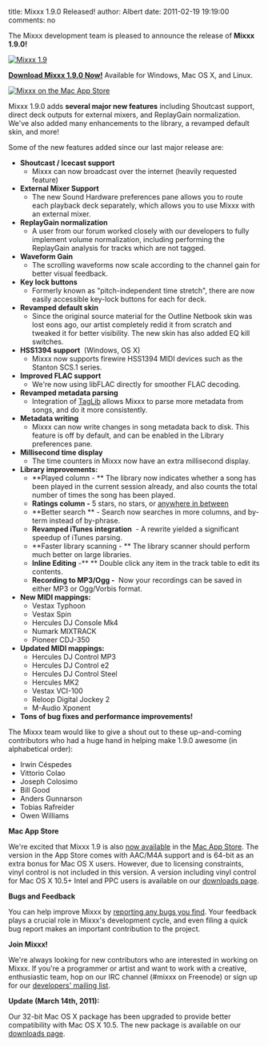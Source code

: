 title: Mixxx 1.9.0 Released!
author: Albert
date: 2011-02-19 19:19:00
comments: no

The Mixxx development team is pleased to announce the release of **Mixxx 1.9.0!**


[![Mixxx 1.9]({static}/images/news/Picture-12.png)]({static}/images/news/Picture-12.png)

**[Download Mixxx 1.9.0 Now!]({filename}/pages/download.md)**
Available for Windows, Mac OS X, and Linux.

[![Mixxx on the Mac App Store]({static}/images/news/available-on-mac-app-store-mixxxblog.png)](http://itunes.apple.com/us/app/mixxx/id413756578?mt=12&ls=1)

Mixxx 1.9.0 adds **several major new features** including Shoutcast support, direct deck outputs for external mixers, and ReplayGain normalization. We've also added many enhancements to the library, a revamped default skin, and more!

Some of the new features added since our last major release are:

- **Shoutcast / Icecast support**
  - Mixxx can now broadcast over the internet (heavily requested
    feature)
- **External Mixer Support**
  - The new Sound Hardware preferences pane allows you to route each
    playback deck separately, which allows you to use Mixxx with an
    external mixer.
- **ReplayGain normalization**
  - A user from our forum worked closely with our developers to fully
    implement volume normalization, including performing the ReplayGain
    analysis for tracks which are not tagged.
- **Waveform Gain**
  - The scrolling waveforms now scale according to the channel gain for
    better visual feedback.
- **Key lock buttons**
  - Formerly known as "pitch-independent time stretch", there are now
    easily accessible key-lock buttons for each for deck.
- **Revamped default skin**
  - Since the original source material for the Outline Netbook skin was
    lost eons ago, our artist completely redid it from scratch and
    tweaked it for better visibility. The new skin has also added EQ
    kill switches.
- **HSS1394 support**  (Windows, OS X)
  - Mixxx now supports firewire HSS1394 MIDI devices such as the Stanton
    SCS.1 series.
- **Improved FLAC support**
  - We're now using libFLAC directly for smoother FLAC decoding.
- **Revamped metadata parsing**
  - Integration of [TagLib](http://developer.kde.org/~wheeler/taglib.html) allows
    Mixxx to parse more metadata from songs, and do it more consistently.
- **Metadata writing**
  - Mixxx can now write changes in song metadata back to disk. This
    feature is off by default, and can be enabled in the Library
    preferences pane.
- **Millisecond time display**
  - The time counters in Mixxx now have an extra millisecond display.
- **Library improvements:**
  - **Played column - ** The library now indicates whether a song has
    been played in the current session already, and also counts the
    total number of times the song has been played.
  - **Ratings column -** 5 stars, no stars, or [anywhere in
    between](http://www.mail-archive.com/mixxx-devel@lists.sourceforge.net/msg03273.html)
  - **Better search ** - Search now searches in more columns, and
    by-term instead of by-phrase.
  - **Revamped iTunes integration**  - A rewrite yielded a significant
    speedup of iTunes parsing.
  - **Faster library scanning - ** The library scanner should perform
    much better on large libraries.
  - **Inline Editing** -** ** Double click any item in the track table
    to edit its contents.
  - **Recording to MP3/Ogg -**  Now your recordings can be saved in
    either MP3 or Ogg/Vorbis format.
- **New MIDI mappings:**
  - Vestax Typhoon
  - Vestax Spin
  - Hercules DJ Console Mk4
  - Numark MIXTRACK
  - Pioneer CDJ-350
- **Updated MIDI mappings:**
  - Hercules DJ Control MP3
  - Hercules DJ Control e2
  - Hercules DJ Control Steel
  - Hercules MK2
  - Vestax VCI-100
  - Reloop Digital Jockey 2
  - M-Audio Xponent
- **Tons of bug fixes and performance improvements!**

The Mixxx team would like to give a shout out to these up-and-coming contributors who had a huge hand in helping make 1.9.0 awesome (in alphabetical order):

  - Irwin Céspedes
  - Vittorio Colao
  - Joseph Colosimo
  - Bill Good
  - Anders Gunnarson
  - Tobias Rafreider
  - Owen Williams

**Mac App Store**

We're excited that Mixxx 1.9 is also [now available]({filename}/news/2011-02-20-mixxx-19-now-available-in-mac-app-store.md) in the [Mac App Store](http://itunes.apple.com/us/app/mixxx/id413756578?mt=12&ls=1).
The version in the App Store comes with AAC/M4A support and is 64-bit as an extra bonus for Mac OS X users.
However, due to licensing constraints, vinyl control is not included in this version.
A version including vinyl control for Mac OS X 10.5+ Intel and PPC users is available on our [downloads page]({filename}/pages/download.md).

**Bugs and Feedback**

You can help improve Mixxx by [reporting any bugs you find](https://bugs.launchpad.net/mixxx/+filebug).
Your feedback plays a crucial role in Mixxx's development cycle, and even filing a quick bug report makes an important contribution to the project.

**Join Mixxx!**

We're always looking for new contributors who are interested in working on Mixxx.
If you're a programmer or artist and want to work with a creative, enthusiastic team, hop on our IRC channel (#mixxx on Freenode) or sign up for our [developers' mailing list](https://lists.sourceforge.net/lists/listinfo/mixxx-devel).

**Update (March 14th, 2011):**

Our 32-bit Mac OS X package has been upgraded to provide better compatibility with Mac OS X 10.5.
The new package is available on our [downloads page]({filename}/pages/download.md).
